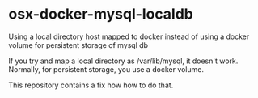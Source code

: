 # osx-docker-mysql-localdb
Using a local directory host mapped to docker instead of using a docker volume for persistent storage of mysql db


If you try and  map a local directory as /var/lib/mysql, it doesn't work.  Normally, for persistent storage, 
you use a docker volume.  



This repository contains a fix how how to do that.  


